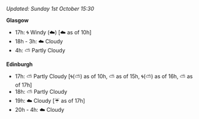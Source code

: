*Updated: Sunday 1st October 15:30*

**Glasgow**

* 17h: :cyclone: Windy (:cloud:) [:cloud: as of 10h]
* 18h - 3h: :cloud: Cloudy
* 4h: :partly_sunny: Partly Cloudy

**Edinburgh**

* 17h: :partly_sunny: Partly Cloudy [:cyclone:(:partly_sunny:) as of 10h, :partly_sunny: as of 15h, :cyclone:(:partly_sunny:) as of 16h, :partly_sunny: as of 17h]
* 18h: :partly_sunny: Partly Cloudy
* 19h: :cloud: Cloudy [:umbrella: as of 17h]
* 20h - 4h: :cloud: Cloudy
